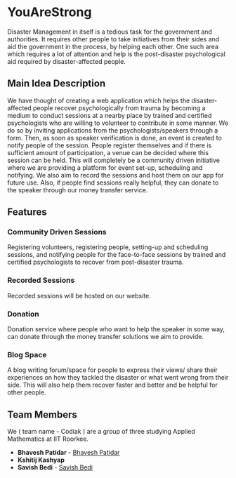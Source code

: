 # YouAreStrong
Disaster Management in itself is a tedious task for the government and authorities. It requires other people to take initiatives from their sides and aid the government in the process, by helping each other. One such area which requires a lot of attention and help is the post-disaster psychological aid required by disaster-affected people.

## Main Idea Description
We have thought of creating a web application which helps the disaster-affected people recover psychologically from trauma by becoming a medium to conduct sessions at a nearby place by trained and certified psychologists who are willing to volunteer to contribute in some manner. We do so by inviting applications from the psychologists/speakers through a form. Then, as soon as speaker verification is done, an event is created to notify people of the session. People register themselves and if there is sufficient amount of participation, a venue can be decided where this session can be held. This will completely be a community driven initiative where we are providing a platform for event set-up, scheduling and notifying. We also aim to record the sessions and host them on our app for future use. Also, if people find sessions really helpful, they can donate to the speaker through our money transfer service. 

## Features
### Community Driven Sessions
Registering volunteers, registering people, setting-up and scheduling sessions, and notifying people for the face-to-face sessions by trained and certified psychologists to recover from post-disaster trauma. 
### Recorded Sessions
Recorded sessions will be hosted on our website.
### Donation 
Donation service where people who want to help the speaker in some way, can donate through the money transfer solutions we aim to provide.
### Blog Space
A blog writing forum/space for people to express their views/ share their experiences on how they tackled the disaster or what went wrong from their side. This will also help them recover faster and better and be helpful for other people. 

## Team Members
We ( team name - Codiak ) are a group of three studying Applied Mathematics at IIT Roorkee. 

* **Bhavesh Patidar** - [Bhavesh Patidar](https://github.com/BhaveshPatidar)
* **Kshitij Kashyap** 
* **Savish Bedi** - [Savish Bedi ](https://github.com/savish28)





